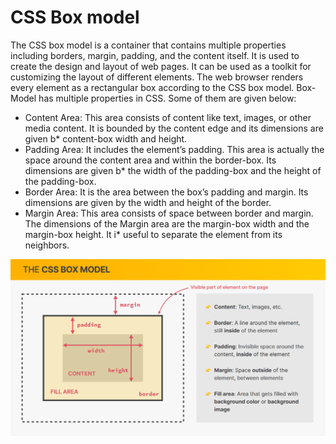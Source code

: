 # CSS Box model

The CSS box model is a container that contains multiple properties including borders, margin, padding, and the content itself. It is used to create the design and layout of web pages. It can be used as a toolkit for customizing the layout of different elements. The web browser renders every element as a rectangular box according to the CSS box model. Box-Model has multiple properties in CSS. Some of them are given below:

- Content Area: This area consists of content like text, images, or other media content. It is bounded by the content edge and its dimensions are given b\* content-box width and height.
- Padding Area: It includes the element’s padding. This area is actually the space around the content area and within the border-box. Its dimensions are given b\* the width of the padding-box and the height of the padding-box.
- Border Area: It is the area between the box’s padding and margin. Its dimensions are given by the width and height of the border.
- Margin Area: This area consists of space between border and margin. The dimensions of the Margin area are the margin-box width and the margin-box height. It i\* useful to separate the element from its neighbors.

![CSS Box model](box_model.png)

